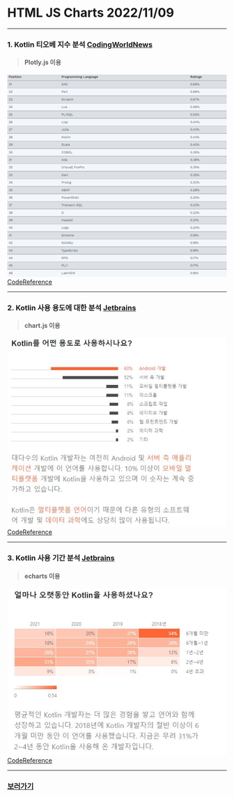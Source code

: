 # HTML JS Charts 2022/11/09
---
### 1. Kotlin 티오베 지수 분석 [CodingWorldNews](https://www.codingworldnews.com/news/articleList.html?sc_area=A&view_type=sm&sc_word=%EC%BD%94%ED%8B%80%EB%A6%B0+pypl/)    
> #### Plotly.js 이용    
<img src="https://github.com/SnowScapes/KSGame/blob/main/1109/imgs/kotlin3.png?raw=true"></img><br/> 
[CodeReference](https://www.w3schools.com/js/js_graphics_plotly.asp)    

---
### 2. Kotlin 사용 용도에 대한 분석 [Jetbrains](https://www.jetbrains.com/ko-kr/lp/devecosystem-2021/kotlin/)    
> #### chart.js 이용    
<img src="https://github.com/SnowScapes/KSGame/blob/main/1109/imgs/kotlin1.JPG?raw=true"></img><br/> 
[CodeReference](https://www.w3schools.com/js/js_graphics_chartjs.asp)    

---
### 3. Kotlin 사용 기간 분석 [Jetbrains](https://www.jetbrains.com/ko-kr/lp/devecosystem-2021/kotlin/)    
> #### echarts 이용
<img src="https://github.com/SnowScapes/KSGame/blob/main/1109/imgs/kotlin2.JPG?raw=true"></img><br/> 
[CodeReference](https://echarts.apache.org/examples/en/editor.html?c=pie-simple&lang=js/)    

---
### [보러가기](https://warm-biscotti-7fa8f3.netlify.app)
